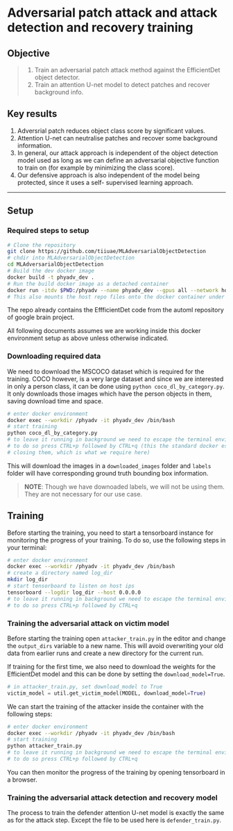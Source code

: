 # Adversarial patch attack and attack detection and recovery training 

## Objective

> 1. Train an adversarial patch attack method against the EfficientDet object detector.
> 2. Train an attention U-net model to detect patches and recover background info.

## Key results

1. Adversrial patch reduces object class score by significant values.
2. Attention U-net can neutralise patches and recover some background information.
3. In general, our attack approach is independent of the object detection model used as long as we can define an
adversarial objective function to train on (for example by minimizing the class score).
4. Our defensive approach is also independent of the model being protected, since it uses a self-
supervised learning approach.


---

## Setup

### Required steps to setup

```bash
# Clone the repository
git clone https://github.com/tiiuae/MLAdversarialObjectDetection
# chdir into MLAdversarialObjectDetection
cd MLAdversarialObjectDetection
# Build the dev docker image
docker build -t phyadv_dev .
# Run the build docker image as a detached container
docker run -itdv $PWD:/phyadv --name phyadv_dev --gpus all --network host phyadv_dev
# This also mounts the host repo files onto the docker container under /phyadv folder on the container.
```

The repo already contains the EffficientDet code from the automl repository of google brain project.

All following documents assumes we are working inside this docker environment setup as above unless otherwise indicated.

### Downloading required data

We need to download the MSCOCO dataset which is required for the training. COCO however, is a very large dataset and since 
we are interested in only a person class, it can be done using `python coco_dl_by_category.py`. It only downloads those images which
have the person objects in them, saving download time and space.

```bash
# enter docker environment
docker exec --workdir /phyadv -it phyadv_dev /bin/bash
# start training
python coco_dl_by_category.py
# to leave it running in background we need to escape the terminal environment without exiting the terminal
# to do so press CTRL+p followed by CTRL+q (this the standard docker escape sequence which detaches terminals without
# closing them, which is what we require here)
```

This will download the images in a `downloaded_images` folder and `labels` folder will have corresponding ground truth
bounding box information.

> **NOTE**: Though we have downoaded labels, we will not be using them. They are not necessary for our use case.

## Training

Before starting the training, you need to start a tensorboard instance for monitoring the progress of your training.
To do so, use the following steps in your terminal:

```bash
# enter docker environment
docker exec --workdir /phyadv -it phyadv_dev /bin/bash
# create a directory named log_dir
mkdir log_dir
# start tensorboard to listen on host ips
tensorboard --logdir log_dir --host 0.0.0.0
# to leave it running in background we need to escape the terminal environment without exiting the training
# to do so press CTRL+p followed by CTRL+q
```

### Training the adversarial attack on victim model

Before starting the training open `attacker_train.py` in the editor and change the `output_dirs` variable to a new name.
This will avoid overwriting your old data from earlier runs and create a new directory for the current run.

If training for the first time, we also need to download the weights for the EfficientDet model and this can be done
by setting the `download_model=True`.
```python
# in attacker_train.py, set download_model to True
victim_model = util.get_victim_model(MODEL, download_model=True)
```

We can start the training of the attacker inside the container with the following steps:
```bash
# enter docker environment
docker exec --workdir /phyadv -it phyadv_dev /bin/bash
# start training
python attacker_train.py
# to leave it running in background we need to escape the terminal environment without exiting the training
# to do so press CTRL+p followed by CTRL+q
```

You can then monitor the progress of the training by opening tensorboard in a browser.


### Training the adversarial attack detection and recovery model

The process to train the defender attention U-net model is exactly the same as for the attack step.
Except the file to be used here is `defender_train.py`.
